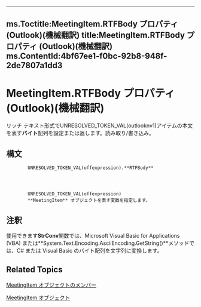 

---
ms.Toctitle:MeetingItem.RTFBody プロパティ (Outlook)(機械翻訳)
title:MeetingItem.RTFBody プロパティ (Outlook)(機械翻訳)
ms.ContentId:4bf67ee1-f0bc-92b8-948f-2de7807a1dd3
---
# MeetingItem.RTFBody プロパティ (Outlook)(機械翻訳)




リッチ テキスト形式でUNRESOLVED_TOKEN_VAL(outlooknv1)アイテムの本文を表す**バイト**配列を設定または返します。読み取り/書き込み。

## 構文

            UNRESOLVED_TOKEN_VAL(offexpression).**RTFBody**




            UNRESOLVED_TOKEN_VAL(offexpression)
            **MeetingItem** オブジェクトを表す変数を指定します。



## 注釈
使用できます**StrConv**関数では、Microsoft Visual Basic for Applications (VBA) または**System.Text.Encoding.AsciiEncoding.GetString()**メソッドでは、C# または Visual Basic のバイト配列を文字列に変換します。



## Related Topics

[MeetingItem オブジェクトのメンバー](9ae6a19d-d326-4c37-90d8-5ed9933672a0.md)

[MeetingItem オブジェクト](b75730f5-b395-3d66-5acd-b64fd8fcd78f.md)




